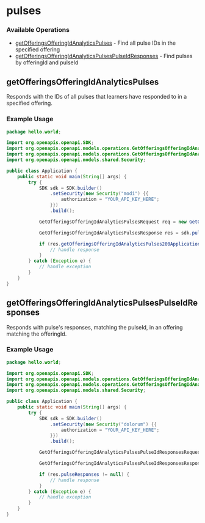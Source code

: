 # pulses

### Available Operations

* [getOfferingsOfferingIdAnalyticsPulses](#getofferingsofferingidanalyticspulses) - Find all pulse IDs in the specified offering
* [getOfferingsOfferingIdAnalyticsPulsesPulseIdResponses](#getofferingsofferingidanalyticspulsespulseidresponses) - Find pulses by offeringId and pulseId

## getOfferingsOfferingIdAnalyticsPulses

Responds with the IDs of all pulses that learners have responded to in a specified offering.

### Example Usage

```java
package hello.world;

import org.openapis.openapi.SDK;
import org.openapis.openapi.models.operations.GetOfferingsOfferingIdAnalyticsPulsesRequest;
import org.openapis.openapi.models.operations.GetOfferingsOfferingIdAnalyticsPulsesResponse;
import org.openapis.openapi.models.shared.Security;

public class Application {
    public static void main(String[] args) {
        try {
            SDK sdk = SDK.builder()
                .setSecurity(new Security("modi") {{
                    authorization = "YOUR_API_KEY_HERE";
                }})
                .build();

            GetOfferingsOfferingIdAnalyticsPulsesRequest req = new GetOfferingsOfferingIdAnalyticsPulsesRequest("iste");            

            GetOfferingsOfferingIdAnalyticsPulsesResponse res = sdk.pulses.getOfferingsOfferingIdAnalyticsPulses(req);

            if (res.getOfferingsOfferingIdAnalyticsPulses200ApplicationJSONStrings != null) {
                // handle response
            }
        } catch (Exception e) {
            // handle exception
        }
    }
}
```

## getOfferingsOfferingIdAnalyticsPulsesPulseIdResponses

Responds with pulse's responses, matching the pulseId, in an offering matching the offeringId.

### Example Usage

```java
package hello.world;

import org.openapis.openapi.SDK;
import org.openapis.openapi.models.operations.GetOfferingsOfferingIdAnalyticsPulsesPulseIdResponsesRequest;
import org.openapis.openapi.models.operations.GetOfferingsOfferingIdAnalyticsPulsesPulseIdResponsesResponse;
import org.openapis.openapi.models.shared.Security;

public class Application {
    public static void main(String[] args) {
        try {
            SDK sdk = SDK.builder()
                .setSecurity(new Security("dolorum") {{
                    authorization = "YOUR_API_KEY_HERE";
                }})
                .build();

            GetOfferingsOfferingIdAnalyticsPulsesPulseIdResponsesRequest req = new GetOfferingsOfferingIdAnalyticsPulsesPulseIdResponsesRequest("deleniti", "pariatur");            

            GetOfferingsOfferingIdAnalyticsPulsesPulseIdResponsesResponse res = sdk.pulses.getOfferingsOfferingIdAnalyticsPulsesPulseIdResponses(req);

            if (res.pulseResponses != null) {
                // handle response
            }
        } catch (Exception e) {
            // handle exception
        }
    }
}
```
